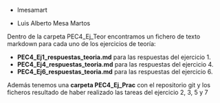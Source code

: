 - lmesamart

- Luis Alberto Mesa Martos


Dentro de la carpeta PEC4_Ej_Teor encontramos un fichero de texto markdown para cada uno de los ejercicios de teoría:

- **PEC4_Ej1_respuestas_teoria.md** para las respuestas del ejercicio 1.
- **PEC4_Ej4_respuestas_teoria.md** para las respuestas del ejercicio 4.
- **PEC4_Ej6_respuestas_teoria.md** para las respuestas del ejercicio 6.

Además tenemos una **carpeta PEC4_Ej_Prac** con el repositorio git y los ficheros resultado de haber realizado las tareas del ejercicio 2, 3, 5 y 7 